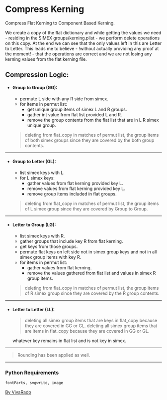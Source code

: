Compress Kerning
===================

Compress Flat Kerning to Component Based Kerning.

We create a copy of the flat dictionary and while getting the values we need - residing in the SIMEX groups/kerning.plist - we perform delete operations on this copy.
At the end we can see that the only values left in this are Letter to Letter. This leads me to believe - !without actually providing any proof at the moment! - that the operations are correct and we are not losing any kerning values from the flat kerning file.

Compression Logic:
------
 - #### Group to Group (GG): 
	 - permute L side with any R side from simex.
	 - for items in permut list:
		 - get unique group items of simex L and R groups.
		 - gather int value from flat list provided L and R.
		 - remove the group contents from the flat list that are in L R simex unique group.
	> deleting from flat_copy in matches of permut list, the group items of both simex groups since they are covered by the both group contents.
------
 - #### Group to Letter (GL):
	 - list simex keys with L.
	 - for L simex keys:
		 - gather values from flat kerning provided key L.
		 - remove values from flat kerning provided key L.
		 - remove group items included in flat groups.
	> deleting from flat_copy in matches of permut list, the group items of L simex group since they are covered by Group to Group.
------
 - #### Letter to Group (LG):
	 - list simex keys with R.
	 - gather groups that include key R from flat kerning.
	 - get keys from those groups.
	 - permute flat keys on left side not in simex group keys and not in all simex group items with key R.
	 - for items in permut list:
		 - gather values from flat kerning.
		 - remove the values gathered from flat list and values in simex R group items.
	> deleting from flat_copy in matches of permut list, the group items of R simex group since they are covered by the R group contents.
------
 - #### Letter to Letter (LL):
    > deleting all simex group items that are keys in flat_copy because they are covered in GG or GL.
    > deleting all simex group items that are items in flat_copy because they are covered in GG or GL.

    whatever key remains in flat list and is not key in simex.

------

> Rounding has been applied as well.

------

### Python Requirements

```fontParts, svgwrite, image```


[By VivaRado](https://www.vivarado.com)